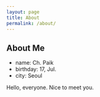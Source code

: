 ```yaml
---
layout: page
title: About
permalink: /about/
---
```


## About Me

* name: Ch. Paik
* birthday: 17, Jul.
* city: Seoul

Hello, everyone. 
Nice to meet you.
